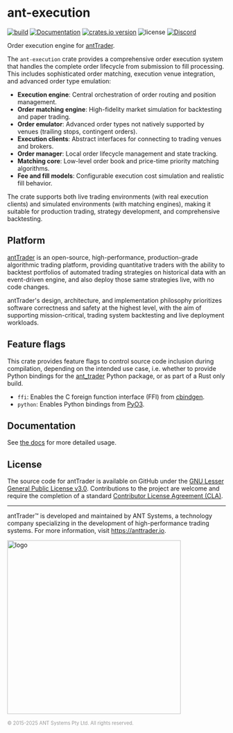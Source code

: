 # ant-execution

[![build](https://github.com/nautechsystems/ant_trader/actions/workflows/build.yml/badge.svg?branch=master)](https://github.com/nautechsystems/ant_trader/actions/workflows/build.yml)
[![Documentation](https://img.shields.io/docsrs/ant-execution)](https://docs.rs/ant-execution/latest/ant-execution/)
[![crates.io version](https://img.shields.io/crates/v/ant-execution.svg)](https://crates.io/crates/ant-execution)
![license](https://img.shields.io/github/license/nautechsystems/ant_trader?color=blue)
[![Discord](https://img.shields.io/badge/Discord-%235865F2.svg?logo=discord&logoColor=white)](https://discord.gg/antTrader)

Order execution engine for [antTrader](http://anttrader.io).

The `ant-execution` crate provides a comprehensive order execution system that handles the complete
order lifecycle from submission to fill processing. This includes sophisticated order matching,
execution venue integration, and advanced order type emulation:

- **Execution engine**: Central orchestration of order routing and position management.
- **Order matching engine**: High-fidelity market simulation for backtesting and paper trading.
- **Order emulator**: Advanced order types not natively supported by venues (trailing stops, contingent orders).
- **Execution clients**: Abstract interfaces for connecting to trading venues and brokers.
- **Order manager**: Local order lifecycle management and state tracking.
- **Matching core**: Low-level order book and price-time priority matching algorithms.
- **Fee and fill models**: Configurable execution cost simulation and realistic fill behavior.

The crate supports both live trading environments (with real execution clients) and simulated
environments (with matching engines), making it suitable for production trading, strategy
development, and comprehensive backtesting.

## Platform

[antTrader](http://anttrader.io) is an open-source, high-performance, production-grade
algorithmic trading platform, providing quantitative traders with the ability to backtest
portfolios of automated trading strategies on historical data with an event-driven engine,
and also deploy those same strategies live, with no code changes.

antTrader's design, architecture, and implementation philosophy prioritizes software correctness and safety at the
highest level, with the aim of supporting mission-critical, trading system backtesting and live deployment workloads.

## Feature flags

This crate provides feature flags to control source code inclusion during compilation,
depending on the intended use case, i.e. whether to provide Python bindings
for the [ant_trader](https://pypi.org/project/ant_trader) Python package,
or as part of a Rust only build.

- `ffi`: Enables the C foreign function interface (FFI) from [cbindgen](https://github.com/mozilla/cbindgen).
- `python`: Enables Python bindings from [PyO3](https://pyo3.rs).

## Documentation

See [the docs](https://docs.rs/ant-execution) for more detailed usage.

## License

The source code for antTrader is available on GitHub under the [GNU Lesser General Public License v3.0](https://www.gnu.org/licenses/lgpl-3.0.en.html).
Contributions to the project are welcome and require the completion of a standard [Contributor License Agreement (CLA)](https://github.com/nautechsystems/ant_trader/blob/develop/CLA.md).

---

antTrader™ is developed and maintained by ANT Systems, a technology
company specializing in the development of high-performance trading systems.
For more information, visit <https://anttrader.io>.

<img src="https://anttrader.io/ant-logo-white.png" alt="logo" width="400" height="auto"/>

<span style="font-size: 0.8em; color: #999;">© 2015-2025 ANT Systems Pty Ltd. All rights reserved.</span>
